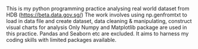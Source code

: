 This is my python programming practice analysing real world dataset from HDB (https://beta.data.gov.sg/) 
The work involves using np.genfromtxt to load in data file and create dataset, data cleaning & manipulating, construct visual charts for analysis
Only Numpy and Matplotlib package are used in this practice. Pandas and Seaborn etc are excluded. It aims to harness my coding skills with limited packages available. 
